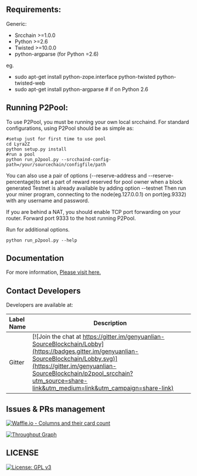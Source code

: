 Requirements:
-------------------------
Generic:
* Srcchain >=1.0.0
* Python >=2.6
* Twisted >=10.0.0
* python-argparse (for Python =2.6)

eg.
* sudo apt-get install python-zope.interface python-twisted python-twisted-web
* sudo apt-get install python-argparse # if on Python 2.6


Running P2Pool:
-------------------------
To use P2Pool, you must be running your own local srcchaind. For standard
configurations, using P2Pool should be as simple as:

    #setup just for first time to use pool
    cd Lyra2Z
    python setup.py install
    #run a pool
    python run_p2pool.py --srcchaind-config-path=/your/sourcechain/configfile/path 

You can also use a pair of options (--reserve-address and --reserve-percentage)to set a part of reward reserved for pool owner when a block generated
Testnet is already available by adding option --testnet
Then run your miner program, connecting to the node(eg.127.0.0.1) on port(eg.9332) with any
username and password.

If you are behind a NAT, you should enable TCP port forwarding on your
router. Forward port 9333 to the host running P2Pool.

Run for additional options.

    python run_p2pool.py --help

Documentation
-------------------------
For more information, [Please visit here.](http://genyuanlian-docs.readthedocs.io "genyuanlian-docs")

Contact Developers
-------------------------

Developers are available at:

| Label Name              | Description                                                                                                                                                                                                                                                               |
| :---------------------- | ------------------------------------------------------------------------------------------------------------------------------------------------------------------------------------------------------------------------------------------------------------------------- |
| Gitter                  | [![Join the chat at https://gitter.im/genyuanlian-SourceBlockchain/Lobby](https://badges.gitter.im/genyuanlian-SourceBlockchain/Lobby.svg)](https://gitter.im/genyuanlian-SourceBlockchain/p2pool_srcchain?utm_source=share-link&utm_medium=link&utm_campaign=share-link) |

Issues & PRs management
-------------------------
[![Waffle.io - Columns and their card count](https://badge.waffle.io/GenYuanLian/p2pool_srcchain.svg?columns=all)](https://waffle.io/GenYuanLian/p2pool_srcchain)             

[![Throughput Graph](https://graphs.waffle.io/GenYuanLian/p2pool_srcchain/throughput.svg)](https://waffle.io/GenYuanLian/p2pool_srcchain/metrics/throughput)

LICENSE
-------------------------
[![License: GPL v3](https://img.shields.io/badge/License-GPL%20v3-blue.svg)](https://www.gnu.org/licenses/gpl-3.0)
